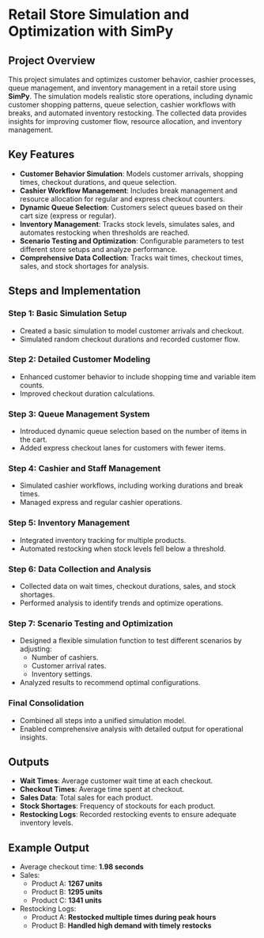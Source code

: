 # Retail Store Simulation and Optimization with SimPy

## Project Overview
This project simulates and optimizes customer behavior, cashier processes, queue management, and inventory management in a retail store using **SimPy**. The simulation models realistic store operations, including dynamic customer shopping patterns, queue selection, cashier workflows with breaks, and automated inventory restocking. The collected data provides insights for improving customer flow, resource allocation, and inventory management.

## Key Features
- **Customer Behavior Simulation**: Models customer arrivals, shopping times, checkout durations, and queue selection.
- **Cashier Workflow Management**: Includes break management and resource allocation for regular and express checkout counters.
- **Dynamic Queue Selection**: Customers select queues based on their cart size (express or regular).
- **Inventory Management**: Tracks stock levels, simulates sales, and automates restocking when thresholds are reached.
- **Scenario Testing and Optimization**: Configurable parameters to test different store setups and analyze performance.
- **Comprehensive Data Collection**: Tracks wait times, checkout times, sales, and stock shortages for analysis.

## Steps and Implementation

### **Step 1: Basic Simulation Setup**
- Created a basic simulation to model customer arrivals and checkout.
- Simulated random checkout durations and recorded customer flow.

### **Step 2: Detailed Customer Modeling**
- Enhanced customer behavior to include shopping time and variable item counts.
- Improved checkout duration calculations.

### **Step 3: Queue Management System**
- Introduced dynamic queue selection based on the number of items in the cart.
- Added express checkout lanes for customers with fewer items.

### **Step 4: Cashier and Staff Management**
- Simulated cashier workflows, including working durations and break times.
- Managed express and regular cashier operations.

### **Step 5: Inventory Management**
- Integrated inventory tracking for multiple products.
- Automated restocking when stock levels fell below a threshold.

### **Step 6: Data Collection and Analysis**
- Collected data on wait times, checkout durations, sales, and stock shortages.
- Performed analysis to identify trends and optimize operations.

### **Step 7: Scenario Testing and Optimization**
- Designed a flexible simulation function to test different scenarios by adjusting:
  - Number of cashiers.
  - Customer arrival rates.
  - Inventory settings.
- Analyzed results to recommend optimal configurations.

### **Final Consolidation**
- Combined all steps into a unified simulation model.
- Enabled comprehensive analysis with detailed output for operational insights.

## Outputs
- **Wait Times**: Average customer wait time at each checkout.
- **Checkout Times**: Average time spent at checkout.
- **Sales Data**: Total sales for each product.
- **Stock Shortages**: Frequency of stockouts for each product.
- **Restocking Logs**: Recorded restocking events to ensure adequate inventory levels.

## Example Output
- Average checkout time: **1.98 seconds**
- Sales:
  - Product A: **1267 units**
  - Product B: **1295 units**
  - Product C: **1341 units**
- Restocking Logs:
  - Product A: **Restocked multiple times during peak hours**
  - Product B: **Handled high demand with timely restocks**
